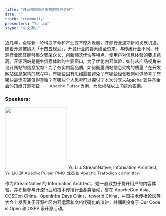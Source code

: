 ```yaml
---
title: "开源网站信息架构的攻守之道"
date: "" 
track: "community"
presenters: "Yu Liu"
stype: "中文演讲"
---
```

近几年，全球新一轮科技革命和产业变革深入发展，开源行业迎来新的发展机遇。随着开源被纳入「十四五规划」，开源行业的春天纷至沓来。与传统行业不同，开源行业因其能够集众智采众长、创新频迭代快等特点，使用户对信息体验的要求愈高。开源网站是提供信息体验的主要窗口，为了优化内容体验，如何从产品视角来设计网站的信息架构？为了夯实内容品质，如何衡量网站信息架构的质量？在开发网站信息架构的旅程中，有哪些固有思维需要避免？有哪些经验教训可供参考？有哪些最佳实践值得遵循？有哪些个人思考可以探讨？本次分享以Apache 软件基金会的顶级开源项目—— Apache Pulsar 为例，为您揭晓以上问题的答案。
 ### Speakers: 
 <img src="images/speaker/1095.png" width="200" />
 Yu Liu: StreamNative, Information Architect, Yu Liu 是 Apache Pulsar PMC 成员和 Apache Trafodion committer。

作为StreamNative 的 Information Architect，她一直致力于提升用户的内容体验，并积极参与开源行业和技术传播行业各类活动，曾在 ApacheCon Asia、COSCon China、OpenInfra Days China、tcworld China、中国技术传播论坛等大会上发表关于开源社区内容运营和文档代码化的演讲，并踊跃投身于 Our Code is Open 和 OSPP 等开源活动。
 